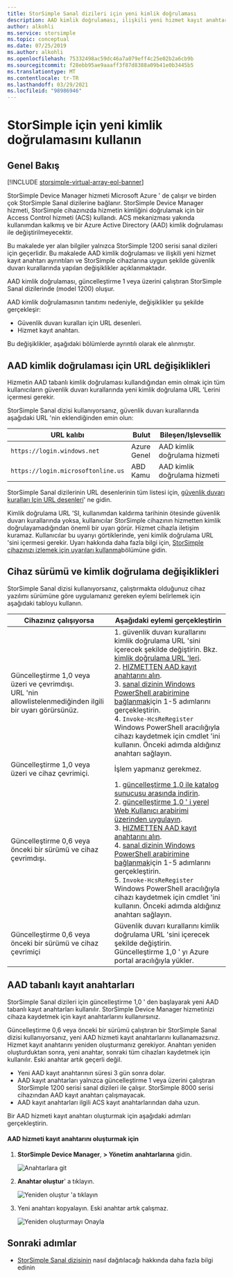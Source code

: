 ```yaml
---
title: StorSimple Sanal dizileri için yeni kimlik doğrulaması
description: AAD kimlik doğrulaması, ilişkili yeni hizmet kayıt anahtarı ve StorSimple cihazlarına uygun şekilde güvenlik duvarı kurallarında yapılan değişiklikler hakkında bilgi edinin.
author: alkohli
ms.service: storsimple
ms.topic: conceptual
ms.date: 07/25/2019
ms.author: alkohli
ms.openlocfilehash: 75332498ac59dc46a7a079eff4c25e02b2a6cb9b
ms.sourcegitcommit: f28ebb95ae9aaaff3f87d8388a09b41e0b3445b5
ms.translationtype: MT
ms.contentlocale: tr-TR
ms.lasthandoff: 03/29/2021
ms.locfileid: "98986946"
---
```

# <a name="use-the-new-authentication-for-your-storsimple"></a>StorSimple için yeni kimlik doğrulamasını kullanın

## <a name="overview"></a>Genel Bakış

[!INCLUDE [storsimple-virtual-array-eol-banner](../../includes/storsimple-virtual-array-eol-banner.md)]

StorSimple Device Manager hizmeti Microsoft Azure ' de çalışır ve birden çok StorSimple Sanal dizilerine bağlanır. StorSimple Device Manager hizmeti, StorSimple cihazınızda hizmetin kimliğini doğrulamak için bir Access Control hizmeti (ACS) kullandı. ACS mekanizması yakında kullanımdan kalkmış ve bir Azure Active Directory (AAD) kimlik doğrulaması ile değiştirilmeyecektir.

Bu makalede yer alan bilgiler yalnızca StorSimple 1200 serisi sanal dizileri için geçerlidir. Bu makalede AAD kimlik doğrulaması ve ilişkili yeni hizmet kayıt anahtarı ayrıntıları ve StorSimple cihazlarına uygun şekilde güvenlik duvarı kurallarında yapılan değişiklikler açıklanmaktadır.

AAD kimlik doğrulaması, güncelleştirme 1 veya üzerini çalıştıran StorSimple Sanal dizilerinde (model 1200) oluşur.

AAD kimlik doğrulamasının tanıtımı nedeniyle, değişiklikler şu şekilde gerçekleşir:

- Güvenlik duvarı kuralları için URL desenleri.
- Hizmet kayıt anahtarı.

Bu değişiklikler, aşağıdaki bölümlerde ayrıntılı olarak ele alınmıştır.

## <a name="url-changes-for-aad-authentication"></a>AAD kimlik doğrulaması için URL değişiklikleri

Hizmetin AAD tabanlı kimlik doğrulaması kullandığından emin olmak için tüm kullanıcıların güvenlik duvarı kurallarında yeni kimlik doğrulama URL 'Lerini içermesi gerekir.

StorSimple Sanal dizisi kullanıyorsanız, güvenlik duvarı kurallarında aşağıdaki URL 'nin eklendiğinden emin olun:

| URL kalıbı                         | Bulut | Bileşen/Işlevsellik         |
|------------------------------------|-------|---------------------------------|
| `https://login.windows.net`        | Azure Genel |AAD kimlik doğrulama hizmeti      |
| `https://login.microsoftonline.us` | ABD Kamu |AAD kimlik doğrulama hizmeti      |

StorSimple Sanal dizilerinin URL desenlerinin tüm listesi için, [güvenlik duvarı kuralları Için URL desenleri](storsimple-ova-system-requirements.md#url-patterns-for-firewall-rules)' ne gidin.

Kimlik doğrulama URL 'SI, kullanımdan kaldırma tarihinin ötesinde güvenlik duvarı kurallarında yoksa, kullanıcılar StorSimple cihazının hizmetten kimlik doğrulayamadığından önemli bir uyarı görür. Hizmet cihazla iletişim kuramaz. Kullanıcılar bu uyarıyı görtiklerinde, yeni kimlik doğrulama URL 'sini içermesi gerekir. Uyarı hakkında daha fazla bilgi için, [StorSimple cihazınızı izlemek için uyarıları kullanma](storsimple-virtual-array-manage-alerts.md#networking-alerts)bölümüne gidin.

## <a name="device-version-and-authentication-changes"></a>Cihaz sürümü ve kimlik doğrulama değişiklikleri

StorSimple Sanal dizisi kullanıyorsanız, çalıştırmakta olduğunuz cihaz yazılımı sürümüne göre uygulamanız gereken eylemi belirlemek için aşağıdaki tabloyu kullanın.

| Cihazınız çalışıyorsa  | Aşağıdaki eylemi gerçekleştirin                                    |
|----------------------------|--------------------------------------------------------------|
| Güncelleştirme 1,0 veya üzeri ve çevrimdışı. <br> URL 'nin allowlistelenmediğinden ilgili bir uyarı görürsünüz.| 1. güvenlik duvarı kurallarını kimlik doğrulama URL 'sini içerecek şekilde değiştirin. Bkz. [kimlik doğrulama URL 'leri](#url-changes-for-aad-authentication). <br> 2. [HIZMETTEN AAD kayıt anahtarını alın](#aad-based-registration-keys). <br> 3. [sanal dizinin Windows PowerShell arabirimine bağlanmak](storsimple-virtual-array-deploy2-provision-hyperv.md#step-2-provision-a-virtual-array-in-hypervisor)için 1-5 adımlarını gerçekleştirin.<br> 4. `Invoke-HcsReRegister` Windows PowerShell aracılığıyla cihazı kaydetmek için cmdlet 'ini kullanın. Önceki adımda aldığınız anahtarı sağlayın.|
| Güncelleştirme 1,0 veya üzeri ve cihaz çevrimiçi.| İşlem yapmanız gerekmez.                                       |
| Güncelleştirme 0,6 veya önceki bir sürümü ve cihaz çevrimdışı. | 1. [güncelleştirme 1,0 ile katalog sunucusu arasında indirin](storsimple-virtual-array-install-update-1.md#download-the-update-or-the-hotfix).<br>2. [güncelleştirme 1,0 ' i yerel Web Kullanıcı arabirimi üzerinden uygulayın](storsimple-virtual-array-install-update-1.md#install-the-update-or-the-hotfix).<br>3. [HIZMETTEN AAD kayıt anahtarını alın](#aad-based-registration-keys). <br>4. [sanal dizinin Windows PowerShell arabirimine bağlanmak](storsimple-virtual-array-deploy2-provision-hyperv.md#step-2-provision-a-virtual-array-in-hypervisor)için 1-5 adımlarını gerçekleştirin.<br>5. `Invoke-HcsReRegister` Windows PowerShell aracılığıyla cihazı kaydetmek için cmdlet 'ini kullanın. Önceki adımda aldığınız anahtarı sağlayın.|
| Güncelleştirme 0,6 veya önceki bir sürümü ve cihaz çevrimiçi | Güvenlik duvarı kurallarını kimlik doğrulama URL 'sini içerecek şekilde değiştirin.<br> Güncelleştirme 1,0 ' yı Azure portal aracılığıyla yükler. |

## <a name="aad-based-registration-keys"></a>AAD tabanlı kayıt anahtarları

StorSimple Sanal dizileri için güncelleştirme 1,0 ' den başlayarak yeni AAD tabanlı kayıt anahtarları kullanılır. StorSimple Device Manager hizmetinizi cihaza kaydetmek için kayıt anahtarlarını kullanırsınız.

Güncelleştirme 0,6 veya önceki bir sürümü çalıştıran bir StorSimple Sanal dizisi kullanıyorsanız, yeni AAD hizmeti kayıt anahtarlarını kullanamazsınız. Hizmet kayıt anahtarını yeniden oluşturmanız gerekiyor. Anahtarı yeniden oluşturduktan sonra, yeni anahtar, sonraki tüm cihazları kaydetmek için kullanılır. Eski anahtar artık geçerli değil.

- Yeni AAD kayıt anahtarının süresi 3 gün sonra dolar.
- AAD kayıt anahtarları yalnızca güncelleştirme 1 veya üzerini çalıştıran StorSimple 1200 serisi sanal dizileri ile çalışır. StorSimple 8000 serisi cihazından AAD kayıt anahtarı çalışmayacak.
- AAD kayıt anahtarları ilgili ACS kayıt anahtarlarından daha uzun.

Bir AAD hizmeti kayıt anahtarı oluşturmak için aşağıdaki adımları gerçekleştirin.

#### <a name="to-generate-the-aad-service-registration-key"></a>AAD hizmeti kayıt anahtarını oluşturmak için

1. **StorSimple Device Manager**, **&gt; Yönetim** **anahtarlarına** gidin.
    
    ![Anahtarlara git](./media/storsimple-virtual-array-aad-registration-key/aad-registration-key1.png)

2. **Anahtar oluştur**' a tıklayın.

    ![Yeniden oluştur 'a tıklayın](./media/storsimple-virtual-array-aad-registration-key/aad-click-generate-registration-key.png)

3. Yeni anahtarı kopyalayın. Eski anahtar artık çalışmaz.

    ![Yeniden oluşturmayı Onayla](./media/storsimple-virtual-array-aad-registration-key/aad-registration-key2.png)

## <a name="next-steps"></a>Sonraki adımlar

* [StorSimple Sanal dizisinin](storsimple-virtual-array-deploy1-portal-prep.md) nasıl dağıtılacağı hakkında daha fazla bilgi edinin
